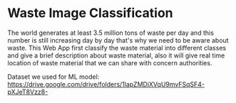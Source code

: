 # Waste Image Classification

The world generates at least 3.5 million tons of waste per day and this number is still increasing day by day that's why we need to be aware about waste.
This Web App first classify the waste material into different classes and give a brief description about waste material, also it will give real time location of waste material that we can share with concern authorities.

Dataset we used for ML model: https://drive.google.com/drive/folders/1lapZMDiXVqU9mvFSqSF4-pXJeT8Vzz8-
